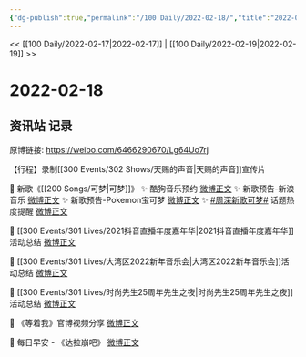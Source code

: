 ```yaml
---
{"dg-publish":true,"permalink":"/100 Daily/2022-02-18/","title":"2022-02-18","created":"2022-12-22T15:43:53.000+08:00","updated":"2023-04-11T14:46:34.000+08:00"}
---
```



<< [[100 Daily/2022-02-17\|2022-02-17]] | [[100 Daily/2022-02-19\|2022-02-19]] >>

# 2022-02-18

## 资讯站 记录

原博链接: https://weibo.com/6466290670/Lg64Uo7rj

【行程】录制[[300 Events/302 Shows/天赐的声音\|天赐的声音]]宣传片

💫 新歌《[[200 Songs/可梦\|可梦]]》
✨ 酷狗音乐预约 [微博正文](https://m.weibo.cn/6466290670/4738208409848597)
✨ 新歌预告-新浪音乐 [微博正文](https://m.weibo.cn/6466290670/4738165643936514)
✨ 新歌预告-Pokemon宝可梦 [微博正文](https://m.weibo.cn/6466290670/4738165258584545)
✨ [#周深新歌可梦#](https://s.weibo.com/weibo?q=%23%E5%91%A8%E6%B7%B1%E6%96%B0%E6%AD%8C%E5%8F%AF%E6%A2%A6%23) 话题热度提醒 [微博正文](https://m.weibo.cn/6466290670/4738203582732470)

💫 [[300 Events/301 Lives/2021抖音直播年度嘉年华\|2021抖音直播年度嘉年华]]活动总结 [微博正文](https://m.weibo.cn/6466290670/4738347907942434)

💫 [[300 Events/301 Lives/大湾区2022新年音乐会\|大湾区2022新年音乐会]]活动总结 [微博正文](https://m.weibo.cn/6466290670/4738347894836618)

💫 [[300 Events/301 Lives/时尚先生25周年先生之夜\|时尚先生25周年先生之夜]]活动总结 [微博正文](https://m.weibo.cn/6466290670/4738347882256147)

💫 《等着我》官博视频分享 [微博正文](https://m.weibo.cn/6466290670/4738206823615695)

💫 每日早安 - 《达拉崩吧》 [微博正文](https://m.weibo.cn/6466290670/4738141925409726)
